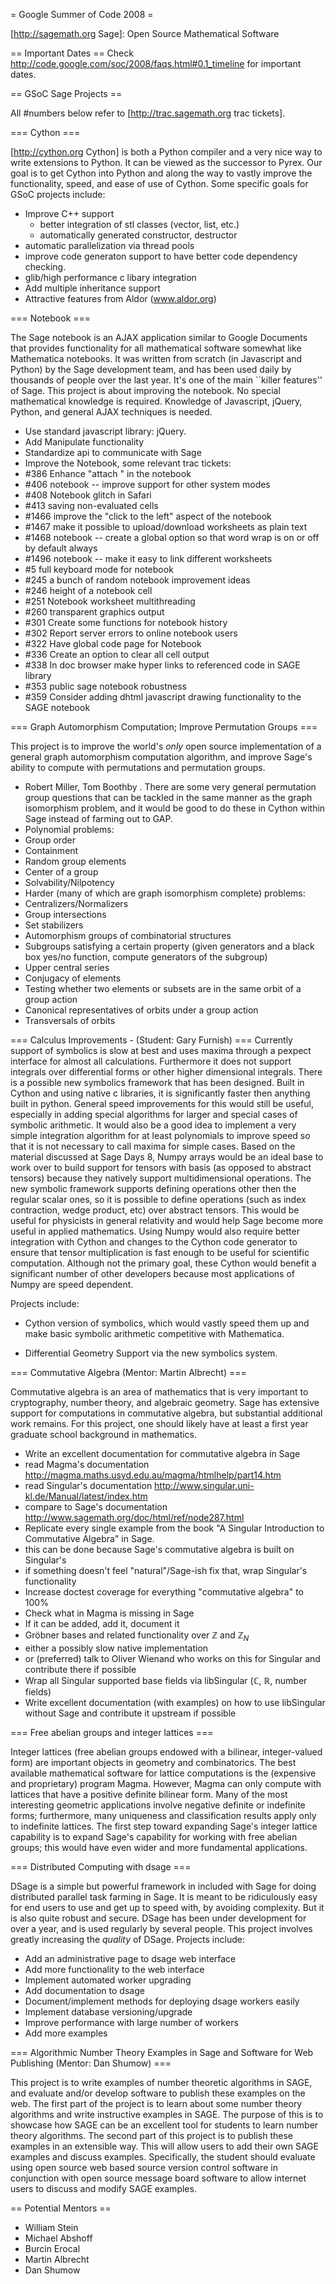 = Google Summer of Code 2008 =

[http://sagemath.org Sage]: Open Source Mathematical Software

== Important Dates ==
Check http://code.google.com/soc/2008/faqs.html#0.1_timeline for important dates.

== GSoC Sage Projects ==

All #numbers below refer to [http://trac.sagemath.org trac tickets].



=== Cython ===

[http://cython.org Cython] is both a Python compiler and a very nice way to write extensions to Python.  It can be viewed as the successor to Pyrex.  Our goal is to get Cython into Python and along the way to vastly improve the functionality, speed, and ease of use of Cython.   Some specific goals for GSoC projects include:

 * Improve C++ support
   * better integration of stl classes (vector, list, etc.)
   * automatically generated constructor, destructor
 * automatic parallelization via thread pools
 * improve code generaton support to have better code dependency checking.
 * glib/high performance c libary integration
 * Add multiple inheritance support
 * Attractive features from Aldor (www.aldor.org)



=== Notebook ===

The Sage notebook is an AJAX application similar to Google Documents that provides
functionality for all mathematical software somewhat like Mathematica notebooks. 
It was written from scratch (in Javascript and Python) by the Sage development team,
and has been used daily by thousands of people over the last year.  It's one of the
main ``killer features'' of Sage.  This project is about improving the notebook.
No special mathematical knowledge is required.  Knowledge of Javascript, jQuery, Python,
and general AJAX techniques is needed. 

 * Use standard javascript library: jQuery.
 * Add Manipulate functionality
 * Standardize api to communicate with Sage
 * Improve the Notebook, some relevant trac tickets:
  * #386  Enhance "attach <file>" in the notebook
  * #406  notebook -- improve support for other system modes
  * #408  Notebook glitch in Safari
  * #413  saving non-evaluated cells
  * #1466  improve the "click to the left" aspect of the notebook
  * #1467  make it possible to upload/download worksheets as plain text
  * #1468  notebook -- create a global option so that word wrap is on or off by default always
  * #1496  notebook -- make it easy to link different worksheets
  * #5  full keyboard mode for notebook
  * #245  a bunch of random notebook improvement ideas
  * #246  height of a notebook cell
  * #251  Notebook worksheet multithreading
  * #260  transparent graphics output
  * #301  Create some functions for notebook history
  * #302  Report server errors to online notebook users
  * #322  Have global code page for Notebook
  * #336  Create an option to clear all cell output
  * #338  In doc browser make hyper links to referenced code in SAGE library
  * #353  public sage notebook robustness
  * #359  Consider adding dhtml javascript drawing functionality to the SAGE notebook


=== Graph Automorphism Computation; Improve Permutation Groups ===
  
This project is to improve the world's *only* open source implementation of a general
graph automorphism computation algorithm, and improve Sage's ability to compute with
permutations and permutation groups.  

 * Robert Miller, Tom Boothby
  . There are some very general permutation group questions that can be tackled in the same manner as the graph isomorphism problem, and it would be good to do these in Cython within Sage instead of farming out to GAP.
  * Polynomial problems:
   * Group order
   * Containment
   * Random group elements
   * Center of a group
   * Solvability/Nilpotency
  * Harder (many of which are graph isomorphism complete) problems:
   * Centralizers/Normalizers
   * Group intersections
   * Set stabilizers
   * Automorphism groups of combinatorial structures
   * Subgroups satisfying a certain property (given generators and a black box yes/no function, compute generators of the subgroup)
   * Upper central series
   * Conjugacy of elements
   * Testing whether two elements or subsets are in the same orbit of a group action
   * Canonical representatives of orbits under a group action
   * Transversals of orbits


=== Calculus Improvements - (Student: Gary Furnish) ===
Currently support of symbolics is slow at best and uses maxima through a pexpect interface for almost all calculations. Furthermore it does not support integrals over differential forms or other higher dimensional integrals.  There is a possible new symbolics framework that has been designed.  Built in Cython and using native c libraries, it is significantly faster then anything built in python.  General speed improvements for this would still be useful, especially in adding special algorithms for larger and special cases of symbolic arithmetic.  It would also be a good idea to implement a very simple integration algorithm for at least polynomials to improve speed so that it is not necessary to call maxima for simple cases. Based on the material discussed at Sage Days 8, Numpy arrays would be an ideal base to work over to build support for tensors with basis (as opposed to abstract tensors) because they natively support multidimensional operations.  The  new symbolic framework supports defining operations other then the regular scalar ones, so it is possible to define operations (such as index contraction, wedge product, etc) over abstract tensors.  This would be useful for physicists in general relativity and would help Sage become more useful in applied mathematics. Using Numpy would also require better integration with Cython and changes to the Cython code generator to ensure that tensor multiplication is fast enough to be useful for scientific computation.  Although not the primary goal, these Cython would benefit a significant number of other developers because most applications of Numpy are speed dependent.  

Projects include:
 * Cython version of symbolics, which would vastly speed them up and make basic symbolic arithmetic competitive with Mathematica. 

 * Differential Geometry Support via the new symbolics system.


=== Commutative Algebra (Mentor: Martin Albrecht) ===

Commutative algebra is an area of mathematics that is very important to cryptography, number theory, and algebraic geometry.  Sage has extensive support for computations in commutative algebra, but substantial additional work remains.  For this project, one should likely have at least a first year graduate school background in mathematics. 

 * Write an excellent documentation for commutative algebra in Sage
  * read Magma's documentation http://magma.maths.usyd.edu.au/magma/htmlhelp/part14.htm
  * read Singular's documentation http://www.singular.uni-kl.de/Manual/latest/index.htm
  * compare to Sage's documentation http://www.sagemath.org/doc/html/ref/node287.html
 * Replicate every single example from the book "A Singular Introduction to Commutative Algebra" in Sage.
  * this can be done because Sage's commutative algebra is built on Singular's
  * if something doesn't feel "natural"/Sage-ish fix that, wrap Singular's functionality
 * Increase doctest coverage for everything "commutative algebra" to 100%
 * Check what in Magma is missing in Sage 
  * If it can be added, add it, document it
 * Gröbner bases and related functionality over $\mathbb{Z}$ and $\mathbb{Z}_N$
  * either a possibly slow native implementation
  * or (preferred) talk to Oliver Wienand who works on this for Singular and contribute there if possible
 * Wrap all Singular supported base fields via libSingular ($\mathbb{C}$, $\mathbb{R}$, number fields)
 * Write excellent documentation (with examples) on how to use libSingular without Sage and contribute it upstream if possible


=== Free abelian groups and integer lattices ===

Integer lattices (free abelian groups endowed with a bilinear,
integer-valued form) are important objects in geometry and
combinatorics.  The best available mathematical software for lattice
computations is the (expensive and proprietary) program Magma.  However,
Magma can only compute with lattices that have a positive definite
bilinear form.  Many of the most interesting geometric applications
involve negative definite or indefinite forms; furthermore, many
uniqueness and classification results apply only to indefinite lattices.
The first step toward expanding Sage's integer lattice capability is
to expand Sage's capability for working with free abelian groups; this
would have even wider and more fundamental applications.
  
=== Distributed Computing with dsage ===

DSage is a simple but powerful framework in included with Sage for
doing distributed parallel task farming in Sage.  It is meant to be
ridiculously easy for end users to use and get up to speed with, by
avoiding complexity.  But it is also quite robust and secure.   DSage
has been under development for over a year, and is used regularly by
several people.  This project involves greatly increasing the *quality* 
of DSage.  Projects include:

  * Add an administrative page to dsage web interface
  * Add more functionality to the web interface
  * Implement automated worker upgrading
  * Add documentation to dsage
  * Document/implement methods for deploying dsage workers easily
  * Implement database versioning/upgrade 
  * Improve performance with large number of workers 
  * Add more examples 

=== Algorithmic Number Theory Examples in Sage and Software for Web Publishing (Mentor: Dan Shumow) ===

This project is to write examples of number theoretic algorithms in SAGE, and evaluate and/or develop software to publish these examples on the web.  The first part of the project is to learn about some number theory algorithms and write instructive examples in SAGE.  The purpose of this is to showcase how SAGE can be an excellent tool for students to learn number theory algorithms.  The second part of this project is to publish these examples in an extensible way.  This will allow users to add their own SAGE examples and discuss examples.  Specifically, the student should evaluate using open source web based source version control software in conjunction with open source message board software to allow internet users to discuss and modify SAGE examples.

== Potential Mentors ==
 * William Stein
 * Michael Abshoff
 * Burcin Erocal
 * Martin Albrecht
 * Dan Shumow
